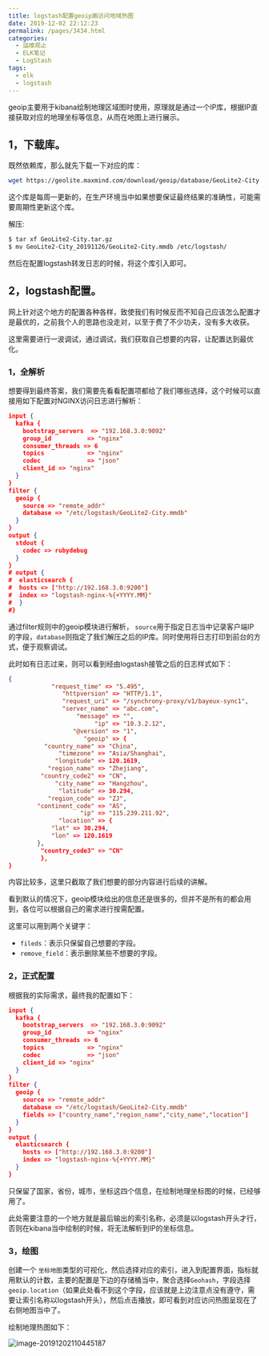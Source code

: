 ```yaml
---
title: logstash配置geoip画访问地域热图
date: 2019-12-02 22:12:23
permalink: /pages/3434.html
categories:
  - 运维观止
  - ELK笔记
  - LogStash
tags:
  - elk
  - logstash
---
```


geoip主要用于kibana绘制地理区域图时使用，原理就是通过一个IP库，根据IP直接获取对应的地理坐标等信息，从而在地图上进行展示。

## 1，下载库。

既然依赖库，那么就先下载一下对应的库：

```sh
wget https://geolite.maxmind.com/download/geoip/database/GeoLite2-City.tar.gz
```

这个库是每周一更新的，在生产环境当中如果想要保证最终结果的准确性，可能需要周期性更新这个库。

解压:

```sh
$ tar xf GeoLite2-City.tar.gz
$ mv GeoLite2-City_20191126/GeoLite2-City.mmdb /etc/logstash/
```

然后在配置logstash转发日志的时候，将这个库引入即可。

## 2，logstash配置。

网上针对这个地方的配置各种各样，致使我们有时候反而不知自己应该怎么配置才是最优的，之前我个人的思路也没走对，以至于费了不少功夫，没有多大收获。

这里需要进行一波调试，通过调试，我们获取自己想要的内容，让配置达到最优化。

### 1，全解析

想要得到最终答案，我们需要先看看配置项都给了我们哪些选择，这个时候可以直接用如下配置对NGINX访问日志进行解析：

```json
input {
  kafka {
    bootstrap_servers  => "192.168.3.0:9092"
    group_id          => "nginx"
    consumer_threads => 6
    topics            => "nginx"
    codec             => "json"
    client_id => "nginx"
  }
}
filter {
  geoip {
    source => "remote_addr"
    database => "/etc/logstash/GeoLite2-City.mmdb"
  }
}
output {
  stdout {
    codec => rubydebug
  }
}
# output {
#  elasticsearch {
#  hosts => ["http://192.168.3.0:9200"]
#  index => "logstash-nginx-%{+YYYY.MM}"
#  }
#}
```

通过filter规则中的geoip模块进行解析， `source`用于指定日志当中记录客户端IP的字段，`database`则指定了我们解压之后的IP库。同时使用将日志打印到前台的方式，便于观察调试。

此时如有日志过来，则可以看到经由logstash接管之后的日志样式如下：

```json
{
            "request_time" => "5.495",
               "httpversion" => "HTTP/1.1",
               "request_uri" => "/synchrony-proxy/v1/bayeux-sync1",
               "server_name" => "abc.com",
                   "message" => "",
                        "ip" => "10.3.2.12",
                  "@version" => "1",
                     "geoip" => {
          "country_name" => "China",
              "timezone" => "Asia/Shanghai",
             "longitude" => 120.1619,
           "region_name" => "Zhejiang",
         "country_code2" => "CN",
             "city_name" => "Hangzhou",
              "latitude" => 30.294,
           "region_code" => "ZJ",
        "continent_code" => "AS",
                    "ip" => "115.239.211.92",
              "location" => {
            "lat" => 30.294,
            "lon" => 120.1619
        },
         "country_code3" => "CN"
         },
}
```

内容比较多，这里只截取了我们想要的部分内容进行后续的讲解。

看到默认的情况下，geoip模块给出的信息还是很多的，但并不是所有的都会用到，各位可以根据自己的需求进行按需配置。

这里可以用到两个关键字：

- `fileds`：表示只保留自己想要的字段。
- `remove_field`：表示删除某些不想要的字段。

### 2，正式配置

根据我的实际需求，最终我的配置如下：

```json
input {
  kafka {
    bootstrap_servers  => "192.168.3.0:9092"
    group_id          => "nginx"
    consumer_threads => 6
    topics            => "nginx"
    codec             => "json"
    client_id => "nginx"
  }
}
filter {
  geoip {
    source => "remote_addr"
    database => "/etc/logstash/GeoLite2-City.mmdb"
    fields => ["country_name","region_name","city_name","location"]
  }
}
output {
  elasticsearch {
    hosts => ["http://192.168.3.0:9200"]
    index => "logstash-nginx-%{+YYYY.MM}"
  }
}
```

只保留了国家，省份，城市，坐标这四个信息，在绘制地理坐标图的时候，已经够用了。

此处需要注意的一个地方就是最后输出的索引名称，必须是以logstash开头才行，否则在kibana当中绘制的时候，将无法解析到IP的坐标信息。

### 3，绘图

创建一个 `坐标地图`类型的可视化，然后选择对应的索引，进入到配置界面，指标就用默认的计数，主要的配置是下边的存储桶当中，聚合选择`Geohash`，字段选择`geoip.location`（如果此处看不到这个字段，应该就是上边注意点没有遵守，需要让索引名称以logstash开头），然后点击播放，即可看到对应访问热图呈现在了右侧地图当中了。

绘制地理热图如下：

![image-20191202110445187](https://tvax1.sinaimg.cn/large/71cfeb93ly1g9iqhaybpsj21wc10okiv.jpg)
